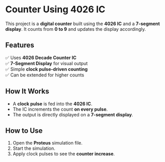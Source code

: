# Counter Using 4026 IC  

This project is a **digital counter** built using the **4026 IC** and a **7-segment display**. It counts from **0 to 9** and updates the display accordingly.  

## Features  
✅ Uses **4026 Decade Counter IC**  
✅ **7-Segment Display** for visual output  
✅ Simple **clock pulse-driven counting**  
✅ Can be extended for higher counts  

## How It Works  
- A **clock pulse** is fed into the **4026 IC**.  
- The IC increments the count **on every pulse**.  
- The output is directly displayed on a **7-segment display**.  

## How to Use  
1. Open the **Proteus** simulation file.  
2. Start the simulation.  
3. Apply clock pulses to see the **counter increase**.  
